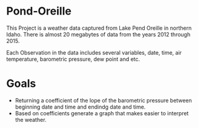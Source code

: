 # Pond-Oreille
This Project is a weather data captured from Lake Pend Oreille in northern Idaho. 
There is almost 20 megabytes of data from the years 2012 through 2015. 

Each Observation in the data includes several variables, date, time, air temperature, barometric pressure, dew point and etc.

# Goals
* Returning a coefficient of the lope of the barometric pressure between beginning date and time and endindg date and time.
* Based on coefficients generate a graph that makes easier to interpret the weather.
